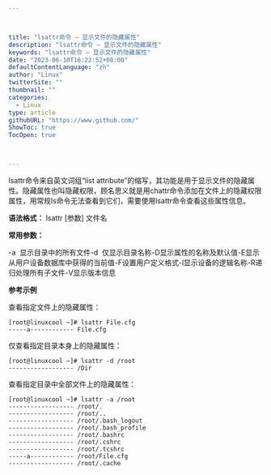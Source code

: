 ```yaml
---



title: "lsattr命令 – 显示文件的隐藏属性"
description: "lsattr命令 – 显示文件的隐藏属性"
keywords: "lsattr命令 – 显示文件的隐藏属性"
date: "2023-06-18T16:22:52+08:00"
defaultContentLanguage: "zh"
author: "Linux"
twitterSite: ""
thumbnail: ""
categories:
  - Linux
type: article
githubURL: "https://www.github.com/"
ShowToc: true
TocOpen: true



---
```


lsattr命令来自英文词组“list attribute”的缩写，其功能是用于显示文件的隐藏属性。隐藏属性也叫隐藏权限，顾名思义就是用chattr命令添加在文件上的隐藏权限属性，用常规ls命令无法查看到它们，需要使用lsattr命令查看这些属性信息。

**语法格式：** lsattr [参数] 文件名

**常用参数：**

-a  显示目录中的所有文件-d  仅显示目录名称-D显示属性的名称及默认值-E显示从用户设备数据库中获得的当前值-F设置用户定义格式-l显示设备的逻辑名称-R递归处理所有子文件-V显示版本信息

**参考示例**

查看指定文件上的隐藏属性：

```
[root@linuxcool ~]# lsattr File.cfg
-----a------------ File.cfg
```

仅查看指定目录本身上的隐藏属性：

```
[root@linuxcool ~]# lsattr -d /root
------------------ /Dir
```

查看指定目录中全部文件上的隐藏属性：

```
[root@linuxcool ~]# lsattr -a /root
------------------ /root/.
------------------ /root/..
------------------ /root/.bash_logout
------------------ /root/.bash_profile
------------------ /root/.bashrc
------------------ /root/.cshrc
------------------ /root/.tcshrc
-----a------------ /root/File.cfg
------------------ /root/.cache
```